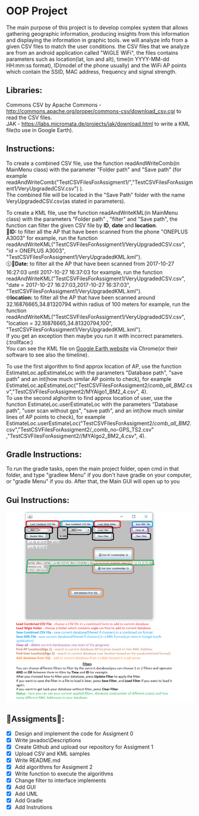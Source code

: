 # OOP Project
The main purpose of this project is to develop complex system that allows gathering geographic information,
producing insights from this information and displaying the information in graphic tools.
we will analyze info from a given CSV files to match the user conditions.
the CSV files that we analyze are from an android application called "WiGLE WiFi", the files contains parameters such as location(lat, lon and alt), time(in YYYY-MM-dd HH:mm:ss format), ID(model of the phone usually) and the WiFi AP points which contain the SSID, MAC address, frequency and signal strength.

## Libraries:
Commons CSV by Apache Commons - http://commons.apache.org/proper/commons-csv/download_csv.cgi to read the CSV files. <br>
JAK - https://labs.micromata.de/projects/jak/download.html to write a KML file(to use in Google Earth). <br>

## Instructions:
To create a combined CSV file, use the function readAndWriteComb(in MainMenu class) with the parameter "Folder path" and "Save path" (for example readAndWriteComb("TestCSVFilesForAssigment1/","TestCSVFilesForAssigment1/VeryUpgradedCSV.csv") ).<br>
The combined file will be located in the "Save Path" folder with the name VeryUpgradedCSV.csv(as stated in parameters).<br>

To create a KML file, use the function readAndWriteKML(in MainMenu class) with the parameters "Folder path" ,  "filter" and "Save path", the function can filter the given CSV file by **ID**, **date** and **location**. <br>
:iphone:**ID:** to filter all the AP that have been scanned from the phone "ONEPLUS A3003" for example, run the function readAndWriteKML("TestCSVFilesForAssigment1/VeryUpgradedCSV.csv", "id = ONEPLUS A3003", "TestCSVFilesForAssigment1/VeryUpgradedKML.kml"). <br>
:clock1130::date:**Date:** to filter all the AP that have been scanned from 2017-10-27 16:27:03 until 2017-10-27 16:37:03 for example, run the function readAndWriteKML("TestCSVFilesForAssigment1/VeryUpgradedCSV.csv", "date = 2017-10-27 16:27:03,2017-10-27 16:37:03", "TestCSVFilesForAssigment1/VeryUpgradedKML.kml"). <br>
:globe_with_meridians:**location:** to filter all the AP that have been scanned around 32.16876665,34.81320794 within radius of 100 meters for example, run the function readAndWriteKML("TestCSVFilesForAssigment1/VeryUpgradedCSV.csv", "location = 32.16876665,34.81320794,100", "TestCSVFilesForAssigment1/VeryUpgradedKML.kml"). <br>
If you get an exception then maybe you run it with incorrect parameters. (:trollface:) <br>
You can see the KML file on [Google Earth website](https://earth.google.com/web/) via Chrome(or their software to see also the timeline). <br>

To use the first algorithm to find approx location of AP, use the function EstimateLoc.apEstimateLoc with the parameters "Database path", "save path" and an int(how much similar AP points to check), for example EstimateLoc.apEstimateLoc("TestCSVFilesForAssigment2/_comb_all_BM2_.csv","TestCSVFilesForAssigment2/MYAlgo1_BM2_4.csv", 4).<br>
To use the second alghoritm to find approx location of user, use the function EstimateLoc.userEstimateLoc with the parameters "Database path", "user scan without gps", "save path", and an int(how much similar lines of AP points to check), for example EstimateLoc.userEstimateLoc("TestCSVFilesForAssigment2/_comb_all_BM2_.csv","TestCSVFilesForAssigment2/_comb_no-GPS_TS2.csv" ,"TestCSVFilesForAssigment2//MYAlgo2_BM2_4.csv", 4).<br>

## Gradle Instructions:
To run the gradle tasks, open the main project folder, open cmd in that folder, and type "gradlew Menu" if you don't have gradle on your computer, or "gradle Menu" if you do.
After that, the Main GUI will open up to you

## Gui Instructions:
![My image](https://raw.githubusercontent.com/neorus616/OOP/master/OOPNew/GUI%20Instructions.png)




## :wrench:Assigments:wrench::
- [x] Design and implement the code for Assigment 0
- [x] Write javadoc\Descriptions
- [x] Create Github  and upload our repository for Assigment 1
- [X] Upload CSV and KML samples
- [X] Write README.md
- [X] Add algorithms for Assigment 2 
- [X] Write function to execute the algorithms
- [X] Change filter to interface implements
- [X] Add GUI
- [X] Add UML
- [X] Add Gradle
- [X] Add Instrutions
